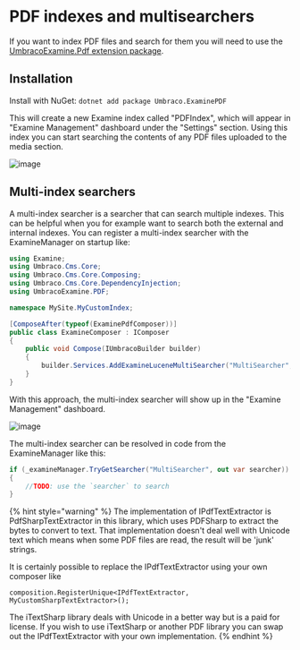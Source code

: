 # PDF indexes and multisearchers

If you want to index PDF files and search for them you will need to use the [UmbracoExamine.Pdf extension package](https://github.com/umbraco/UmbracoExamine.PDF).

## Installation

Install with NuGet: `dotnet add package Umbraco.ExaminePDF`

This will create a new Examine index called "PDFIndex", which will appear in "Examine Management" dashboard under the "Settings" section. Using this index you can start searching the contents of any PDF files uploaded to the media section.

![image](https://user-images.githubusercontent.com/7405322/189886089-d23b45c7-814b-4101-b143-31c5cd9fa655.png)

## Multi-index searchers

A multi-index searcher is a searcher that can search multiple indexes. This can be helpful when you for example want to search both the external and internal indexes. You can register a multi-index searcher with the ExamineManager on startup like:

```csharp
using Examine;
using Umbraco.Cms.Core;
using Umbraco.Cms.Core.Composing;
using Umbraco.Cms.Core.DependencyInjection;
using UmbracoExamine.PDF;

namespace MySite.MyCustomIndex;

[ComposeAfter(typeof(ExaminePdfComposer))]
public class ExamineComposer : IComposer
{
    public void Compose(IUmbracoBuilder builder)
    {
        builder.Services.AddExamineLuceneMultiSearcher("MultiSearcher", new[] {Constants.UmbracoIndexes.ExternalIndexName, PdfIndexConstants.PdfIndexName});
    }
}
```

With this approach, the multi-index searcher will show up in the "Examine Management" dashboard.

![image](https://user-images.githubusercontent.com/7405322/189887744-af2d8e69-4807-4407-868d-b43e9fa9518d.png)

The multi-index searcher can be resolved in code from the ExamineManager like this:

```csharp
if (_examineManager.TryGetSearcher("MultiSearcher", out var searcher))
{
    //TODO: use the `searcher` to search
}
```

{% hint style="warning" %}
The implementation of IPdfTextExtractor is PdfSharpTextExtractor in this library, which uses PDFSharp to extract the bytes to convert to text. That implementation doesn't deal well with Unicode text which means when some PDF files are read, the result will be 'junk' strings.

It is certainly possible to replace the IPdfTextExtractor using your own composer like

`composition.RegisterUnique<IPdfTextExtractor, MyCustomSharpTextExtractor>();`

The iTextSharp library deals with Unicode in a better way but is a paid for license. If you wish to use iTextSharp or another PDF library you can swap out the IPdfTextExtractor with your own implementation.
{% endhint %}
